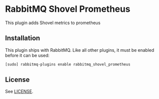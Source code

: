 # RabbitMQ Shovel Prometheus

This plugin adds Shovel metrics to prometheus

## Installation

This plugin ships with RabbitMQ. Like all other plugins, it must be enabled
before it can be used:

```bash
[sudo] rabbitmq-plugins enable rabbitmq_shovel_prometheus
```

## License

See [LICENSE](./LICENSE).
